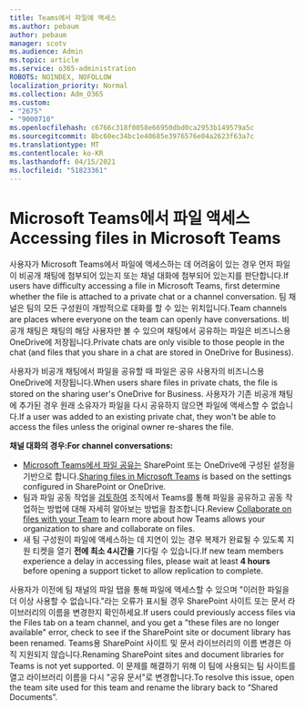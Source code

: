 ```yaml
---
title: Teams에서 파일에 액세스
ms.author: pebaum
author: pebaum
manager: scotv
ms.audience: Admin
ms.topic: article
ms.service: o365-administration
ROBOTS: NOINDEX, NOFOLLOW
localization_priority: Normal
ms.collection: Adm_O365
ms.custom:
- "2675"
- "9000710"
ms.openlocfilehash: c6766c318f0058e66950dbd0ca2953b149579a5c
ms.sourcegitcommit: 8bc60ec34bc1e40685e3976576e04a2623f63a7c
ms.translationtype: MT
ms.contentlocale: ko-KR
ms.lasthandoff: 04/15/2021
ms.locfileid: "51823361"
---
```

# <a name="accessing-files-in-microsoft-teams"></a><span data-ttu-id="dbaa2-102">Microsoft Teams에서 파일 액세스</span><span class="sxs-lookup"><span data-stu-id="dbaa2-102">Accessing files in Microsoft Teams</span></span>

<span data-ttu-id="dbaa2-103">사용자가 Microsoft Teams에서 파일에 액세스하는 데 어려움이 있는 경우 먼저 파일이 비공개 채팅에 첨부되어 있는지 또는 채널 대화에 첨부되어 있는지를 판단합니다.</span><span class="sxs-lookup"><span data-stu-id="dbaa2-103">If users have difficulty accessing a file in Microsoft Teams, first determine whether the file is attached to a private chat or a channel conversation.</span></span> <span data-ttu-id="dbaa2-104">팀 채널은 팀의 모든 구성원이 개방적으로 대화를 할 수 있는 위치입니다.</span><span class="sxs-lookup"><span data-stu-id="dbaa2-104">Team channels are places where everyone on the team can openly have conversations.</span></span> <span data-ttu-id="dbaa2-105">비공개 채팅은 채팅의 해당 사용자만 볼 수 있으며 채팅에서 공유하는 파일은 비즈니스용 OneDrive에 저장됩니다.</span><span class="sxs-lookup"><span data-stu-id="dbaa2-105">Private chats are only visible to those people in the chat (and files that you share in a chat are stored in OneDrive for Business).</span></span>

<span data-ttu-id="dbaa2-106">사용자가 비공개 채팅에서 파일을 공유할 때 파일은 공유 사용자의 비즈니스용 OneDrive에 저장됩니다.</span><span class="sxs-lookup"><span data-stu-id="dbaa2-106">When users share files in private chats, the file is stored on the sharing user's OneDrive for Business.</span></span> <span data-ttu-id="dbaa2-107">사용자가 기존 비공개 채팅에 추가된 경우 원래 소유자가 파일을 다시 공유하지 않으면 파일에 액세스할 수 없습니다.</span><span class="sxs-lookup"><span data-stu-id="dbaa2-107">If a user was added to an existing private chat, they won't be able to access the files unless the original owner re-shares the file.</span></span>    

<span data-ttu-id="dbaa2-108">**채널 대화의 경우:**</span><span class="sxs-lookup"><span data-stu-id="dbaa2-108">**For channel conversations:**</span></span>

- <span data-ttu-id="dbaa2-109">[Microsoft Teams에서 파일 공유는](https://docs.microsoft.com/MicrosoftTeams/sharing-files-in-teams) SharePoint 또는 OneDrive에 구성된 설정을 기반으로 합니다.</span><span class="sxs-lookup"><span data-stu-id="dbaa2-109">[Sharing files in Microsoft Teams](https://docs.microsoft.com/MicrosoftTeams/sharing-files-in-teams) is based on the settings configured in SharePoint or OneDrive.</span></span> 
- <span data-ttu-id="dbaa2-110">팀과 파일 공동 작업을 [검토하여](https://support.office.com/article/Collaborate-on-files-with-your-Team-9b200289-dbac-4823-85bd-628a5c7bb0ae) 조직에서 Teams를 통해 파일을 공유하고 공동 작업하는 방법에 대해 자세히 알아보는 방법을 참조합니다.</span><span class="sxs-lookup"><span data-stu-id="dbaa2-110">Review [Collaborate on files with your Team](https://support.office.com/article/Collaborate-on-files-with-your-Team-9b200289-dbac-4823-85bd-628a5c7bb0ae) to learn more about how Teams allows your organization to share and collaborate on files.</span></span> 
- <span data-ttu-id="dbaa2-111">새 팀 구성원이 파일에 액세스하는 데 지연이 있는 경우 복제가 완료될 수 있도록 지원 티켓을 열기 **전에 최소 4시간을** 기다릴 수 있습니다.</span><span class="sxs-lookup"><span data-stu-id="dbaa2-111">If new team members experience a delay in accessing files, please wait at least **4 hours** before opening a support ticket to allow replication to complete.</span></span> 

<span data-ttu-id="dbaa2-112">사용자가 이전에 팀 채널의 파일 탭을 통해 파일에 액세스할 수 있으며 "이러한 파일을 더 이상 사용할 수 없습니다."라는 오류가 표시될 경우 SharePoint 사이트 또는 문서 라이브러리의 이름을 변경한지 확인하세요.</span><span class="sxs-lookup"><span data-stu-id="dbaa2-112">If users could previously access files via the Files tab on a team channel, and you get a "these files are no longer available" error, check to see if the SharePoint site or document library has been renamed.</span></span> <span data-ttu-id="dbaa2-113">Teams용 SharePoint 사이트 및 문서 라이브러리의 이름 변경은 아직 지원되지 않습니다.</span><span class="sxs-lookup"><span data-stu-id="dbaa2-113">Renaming SharePoint sites and document libraries for Teams is not yet supported.</span></span> <span data-ttu-id="dbaa2-114">이 문제를 해결하기 위해 이 팀에 사용되는 팀 사이트를 열고 라이브러리 이름을 다시 "공유 문서"로 변경합니다.</span><span class="sxs-lookup"><span data-stu-id="dbaa2-114">To resolve this issue, open the team site used for this team and rename the library back to “Shared Documents”.</span></span>
